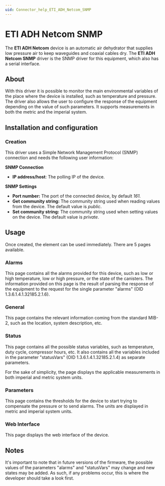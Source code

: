 ```yaml
---
uid: Connector_help_ETI_ADH_Netcom_SNMP
---
```


# ETI ADH Netcom SNMP

The **ETI ADH Netcom** device is an automatic air dehydrator that supplies low pressure air to keep waveguides and coaxial cables dry. The **ETI ADH Netcom SNMP** driver is the SNMP driver for this equipment, which also has a serial interface.

## About

With this driver it is possible to monitor the main environmental variables of the place where the device is installed, such as temperature and pressure. The driver also allows the user to configure the response of the equipment depending on the value of such parameters. It supports measurements in both the metric and the imperial system.

## Installation and configuration

### Creation

This driver uses a Simple Network Management Protocol (SNMP) connection and needs the following user information:

**SNMP Connection**

- **IP address/host**: The polling IP of the device.

**SNMP Settings**

- **Port number:** The port of the connected device, by default *161.*
- **Get community string:** The community string used when reading values from the device. The default value is *public*.
- **Set community string:** The community string used when setting values on the device. The default value is *private*.

## Usage

Once created, the element can be used immediately. There are 5 pages available.

### Alarms

This page contains all the alarms provided for this device, such as low or high temperature, low or high pressure, or the state of the canisters. The information provided on this page is the result of parsing the response of the equipment to the request for the single parameter "alarms" (OID 1.3.6.1.4.1.32185.2.1.6).

### General

This page contains the relevant information coming from the standard MIB-2, such as the location, system description, etc.

### Status

This page contains all the possible status variables, such as temperature, duty cycle, compressor hours, etc. It also contains all the variables included in the parameter "statusVars" (OID 1.3.6.1.4.1.32185.2.1.4) as separate parameters.

For the sake of simplicity, the page displays the applicable measurements in both imperial and metric system units.

### Parameters

This page contains the thresholds for the device to start trying to compensate the pressure or to send alarms. The units are displayed in metric and imperial system units.

### Web Interface

This page displays the web interface of the device.

## Notes

It's important to note that in future versions of the firmware, the possible values of the parameters "alarms" and "statusVars" may change and new states may be added. As such, if any problems occur, this is where the developer should take a look first.
